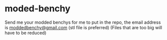 # moded-benchy
Send me your modded benchys for me to put in the repo, the email address is moddedbenchy@gmail.com
(stl file is preferred) 
(Files that are too big will have to be reduced)
